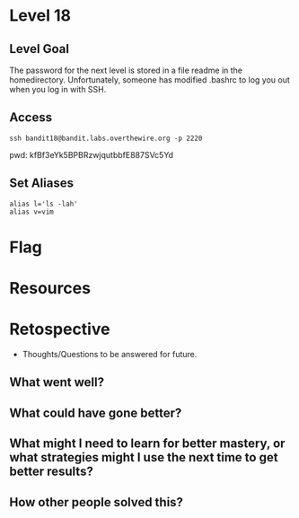 # Level 18

## Level Goal
The password for the next level is stored in a file readme in the homedirectory. Unfortunately, someone has modified .bashrc to log you out when you log in with SSH.

## Access
```
ssh bandit18@bandit.labs.overthewire.org -p 2220
```
pwd: kfBf3eYk5BPBRzwjqutbbfE887SVc5Yd

## Set Aliases
```
alias l='ls -lah'
alias v=vim
```

# Flag


# Resources



# Retospective
* Thoughts/Questions to be answered for future.

## What went well?


## What could have gone better?


## What might I need to learn for better mastery, or what strategies might I use the next time to get better results?


## How other people solved this?

